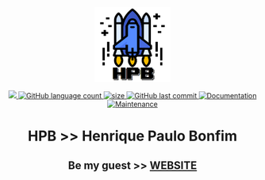 
<p align="center">
    <img src="logo.png" width="30%" />
</p>
  <p align="center">
  <a href="https://github.com/hpbonfim/hpbonfim#readme">
    <img src="https://img.shields.io/badge/version-1.0.0-blue.svg?cacheSeconds=2592000"/>
  </a>

  <a href="https://github.com/hpbonfim/hpbonfim#readme">
    <img alt="GitHub language count" src="https://img.shields.io/github/languages/count/hpbonfim/hpbonfim"/>
  </a>

  <a href="https://github.com/hpbonfim/hpbonfim#readme">
    <img alt="size" src="https://img.shields.io/github/repo-size/hpbonfim/hpbonfim"/>
  </a>

  <a href="https://github.com/hpbonfim/hpbonfim/commits/master">
    <img alt="GitHub last commit" src="https://img.shields.io/github/last-commit/hpbonfim/hpbonfim">
  </a>

  <a href="https://github.com/hpbonfim/hpbonfim#readme">
    <img alt="Documentation" src="https://img.shields.io/badge/documentation-yes-brightgreen.svg" target="https://github.com/hpbonfim/hpbonfim#readme" />
  </a>

  <a href="https://github.com/hpbonfim/hpbonfim/graphs/commit-activity">
    <img alt="Maintenance" src="https://img.shields.io/badge/Maintained%3F-yes-green.svg" target="https://github.com/hpbonfim/hpbonfim#readme" />
  </a>
  </p>
<h1 align="center">HPB >> Henrique Paulo Bonfim</h1>
<h2 align="center">Be my guest >>
<a href="https://hp-bonfim.web.app/"> WEBSITE </a>
</h2>